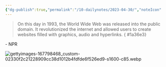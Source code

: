 ```yaml
---
{"dg-publish":true,"permalink":"/10-dailynotes/2023-04-30/","noteIcon":"2"}
---
```


> On this day in 1993, the World Wide Web was released into the public domain. It revolutionized the internet and allowed users to create websites filled with graphics, audio and hyperlinks. 
{ #1a36e3}


\- NPR

![gettyimages-167798468_custom-02330f2c21228909cc38d1012b4fdfde6f526ed9-s1600-c85.webp](/img/user/_attachments/_OB/gettyimages-167798468_custom-02330f2c21228909cc38d1012b4fdfde6f526ed9-s1600-c85.webp)
